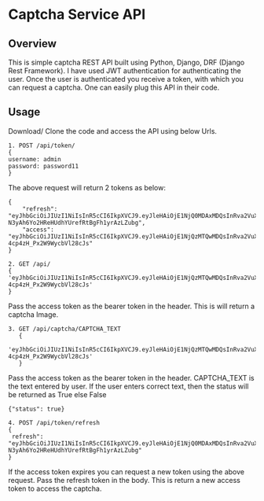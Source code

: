 # Captcha Service API

## Overview
This is simple captcha REST API built using Python, Django, DRF (Django Rest Framework). 
I have used JWT authentication for authenticating the user. Once the user is authenticated you receive a token, with which you can request a captcha. One can easily plug this API in their code.

## Usage
Download/ Clone the code and access the API using below Urls.
```
1. POST /api/token/
{
username: admin
password: password11
}
```
The above request will return 2 tokens as below:
```
{
    "refresh": "eyJhbGciOiJIUzI1NiIsInR5cCI6IkpXVCJ9.eyJleHAiOjE1NjQ0MDAxMDQsInRva2VuX3R5cGUiOiJyZWZyZXNoIiwidXNlcl9pZCI6MSwianRpIjoiYjEwZDU1MTUxYWRkNGFjYmE2NTdiNGFjM2JlMzliYmIifQ.pDygt-N3yAh6Yo2HReHUdhYUrefRtBgFh1yrAzLZubg",
    "access": "eyJhbGciOiJIUzI1NiIsInR5cCI6IkpXVCJ9.eyJleHAiOjE1NjQzMTQwMDQsInRva2VuX3R5cGUiOiJhY2Nlc3MiLCJ1c2VyX2lkIjoxLCJqdGkiOiJhZjU3ZmJkY2NjMWI0MjRiYjhiZDc2Mjk5YzUxZjZkNyJ9.yR35XxL47UogEOj0Aze-4cp4zH_Px2W9WycbVl28cJs"
}
```
```
2. GET /api/
{
'eyJhbGciOiJIUzI1NiIsInR5cCI6IkpXVCJ9.eyJleHAiOjE1NjQzMTQwMDQsInRva2VuX3R5cGUiOiJhY2Nlc3MiLCJ1c2VyX2lkIjoxLCJqdGkiOiJhZjU3ZmJkY2NjMWI0MjRiYjhiZDc2Mjk5YzUxZjZkNyJ9.yR35XxL47UogEOj0Aze-4cp4zH_Px2W9WycbVl28cJs'
}
```
Pass the access token  as the bearer token in the header. This is will return a captcha Image.

```
3. GET /api/captcha/CAPTCHA_TEXT
   {
   'eyJhbGciOiJIUzI1NiIsInR5cCI6IkpXVCJ9.eyJleHAiOjE1NjQzMTQwMDQsInRva2VuX3R5cGUiOiJhY2Nlc3MiLCJ1c2VyX2lkIjoxLCJqdGkiOiJhZjU3ZmJkY2NjMWI0MjRiYjhiZDc2Mjk5YzUxZjZkNyJ9.yR35XxL47UogEOj0Aze-4cp4zH_Px2W9WycbVl28cJs'
   }
  ```
Pass the access token  as the bearer token in the header. CAPTCHA_TEXT is the text entered by user. If the user enters correct text, then the status will be returned as True else False
```   
{"status": true}
 ``` 
``` 
4. POST /api/token/refresh
{
 refresh": "eyJhbGciOiJIUzI1NiIsInR5cCI6IkpXVCJ9.eyJleHAiOjE1NjQ0MDAxMDQsInRva2VuX3R5cGUiOiJyZWZyZXNoIiwidXNlcl9pZCI6MSwianRpIjoiYjEwZDU1MTUxYWRkNGFjYmE2NTdiNGFjM2JlMzliYmIifQ.pDygt-N3yAh6Yo2HReHUdhYUrefRtBgFh1yrAzLZubg"
}
```
If the access token expires you can request a new token using the above request. 
Pass the refresh token in the body. This is return a new access token to access the captcha.
   
   




